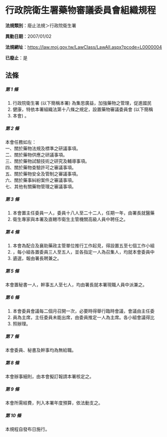 # 行政院衛生署藥物審議委員會組織規程

**法規類別**：廢止法規＞行政院衛生署

**異動日期**：2007/01/02  

**法規網址**：https://law.moj.gov.tw/LawClass/LawAll.aspx?pcode=L0000004

**已廢止**：是



## 法條
##### 第 1 條
1. 行政院衛生署 (以下簡稱本署) 為集思廣益，加強藥物之管理，促進國民
1. 健康，特依本署組織法第十八條之規定，設置藥物審議委員會 (以下簡稱
1. 本會) 。

##### 第 2 條
本會任務如左：  
一、關於藥物法規及標準之研議事項。  
二、關於藥物供應之研議事項。  
三、關於藥物試驗技術之研究及輔導事項。  
四、關於藥物查驗許可之審議事項。  
五、關於藥物安全及管制之審議事項。  
六、關於藥事糾紛案件之審議事項。  
七、其他有關藥物管理之審議事項。

##### 第 3 條
1. 本會置主任委員一人，委員十八人至二十二人，任期一年，由署長就醫藥
1. 衛生專家與本署及直轄市衛生主管機關高級人員中聘任之。

##### 第 4 條
1. 本會為配合及襄助藥政主管單位推行工作起見，得設置五至七個工作小組
1. ，每小組各置委員三人至五人，並各指定一人為召集人，均就本會委員中
1. 遴選，報由署長聘兼之。

##### 第 5 條
本會置秘書一人，幹事五人至七人，均由署長就本署現職人員中派兼之。

##### 第 6 條
1. 本會委員會議每二個月召開一次，必要時得舉行臨時會議，會議由主任委
1. 員為主席，主任委員未能出席，由委員推定一人為主席。各小組會議得比
1. 照辦理。

##### 第 7 條
本會委員、秘書及幹事均為無給職。

##### 第 8 條
本會辦事細則，由本會擬訂報請本署核定之。

##### 第 9 條
本會所需經費，列入本署年度預算，依法動支之。

##### 第 10 條
本規程自發布日施行。


